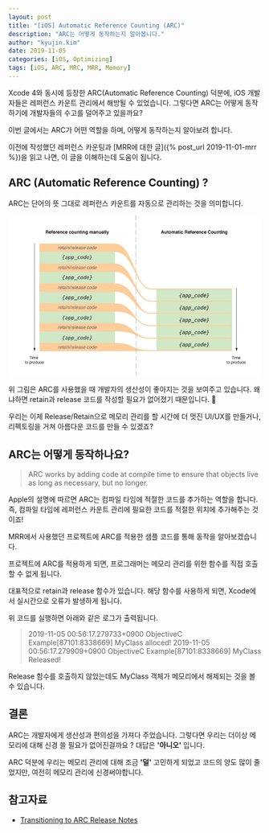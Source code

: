 ```yaml
---
layout: post
title: "[iOS] Automatic Reference Counting (ARC)"
description: "ARC는 어떻게 동작하는지 알아봅니다."
author: "kyujin.kim"
date: 2019-11-05
categories: [iOS, Optimizing]
tags: [iOS, ARC, MRC, MRR, Memory]
---
```


Xcode 4와 동시에 등장한 ARC(Automatic Reference Counting) 덕분에, iOS 개발자들은 레퍼런스 카운트 관리에서 해방될 수 있었습니다. 그렇다면 ARC는 어떻게 동작하기에 개발자들의 수고를 덜어주고 있을까요?

이번 글에서는 ARC가 어떤 역할을 하며, 어떻게 동작하는지 알아보려 합니다.

이전에 작성했던 레퍼런스 카운팅과 [MRR에 대한 글]({% post_url 2019-11-01-mrr %})을 읽고 나면, 이 글을 이해하는데 도움이 됩니다.

## ARC (Automatic Reference Counting) ?

ARC는 단어의 뜻 그대로 레퍼런스 카운트를 자동으로 관리하는 것을 의미합니다.

![image1](/Assets/images/optimizing/img3.jpeg)

위 그림은 ARC를 사용했을 때 개발자의 생산성이 좋아지는 것을 보여주고 있습니다. 왜냐하면 retain과 release 코드를 작성할 필요가 없어졌기 때문입니다. 🤩

우리는 이제 Release/Retain으로 메모리 관리를 할 시간에 더 멋진 UI/UX를 만들거나, 리펙토링을 거쳐 아름다운 코드를 만들 수 있겠죠?

## ARC는 어떻게 동작하나요?

> ARC works by adding code at compile time to ensure that objects live as long as necessary, but no longer.

Apple의 설명에 따르면 ARC는 컴파일 타임에 적절한 코드를 추가하는 역할을 합니다. 즉, 컴파일 타임에 레퍼런스 카운트 관리에 필요한 코드를 적절한 위치에 추가해주는 것이죠!

MRR에서 사용했던 프로젝트에 ARC를 적용한 샘플 코드를 통해 동작을 알아보겠습니다.

<script src="https://gist.github.com/Mildwhale/7eff4b1065a6fb9de14344938eaefcab.js"></script>

프로젝트에 ARC를 적용하게 되면, 프로그래머는 메모리 관리를 위한 함수를 직접 호출할 수 없게 됩니다. 

대표적으로 retain과 release 함수가 있습니다. 해당 함수를 사용하게 되면, Xcode에서 실시간으로 오류가 발생하게 됩니다.

위 코드를 실행하면 아래와 같은 로그가 출력됩니다.

> 2019-11-05 00:56:17.279733+0900 ObjectiveC Example[87101:8338669] MyClass alloced!
> 2019-11-05 00:56:17.279909+0900 ObjectiveC Example[87101:8338669] MyClass Released!

Release 함수를 호출하지 않았는데도 MyClass 객체가 메모리에서 해제되는 것을 볼 수 있습니다.

## 결론

ARC는 개발자에게 생산성과 편의성을 가져다 주었습니다. 그렇다면 우리는 더이상 메모리에 대해 신경 쓸 필요가 없어진걸까요 ? 대답은 **'아니오'** 입니다.

ARC 덕분에 우리는 메모리 관리에 대해 조금 **'덜'** 고민하게 되었고 코드의 양도 많이 줄었지만, 여전히 메모리 관리에 신경써야합니다.

## 참고자료
- [Transitioning to ARC Release Notes](https://developer.apple.com/library/archive/releasenotes/ObjectiveC/RN-TransitioningToARC/Introduction/Introduction.html#//apple_ref/doc/uid/TP40011226-CH1-SW11)